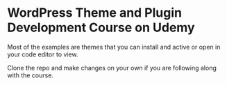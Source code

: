 # WordPress Theme and Plugin Development Course on Udemy


Most of the examples are themes that you can install and active or open in your code editor to view.

Clone the repo and make changes on your own if you are following along with the course.
